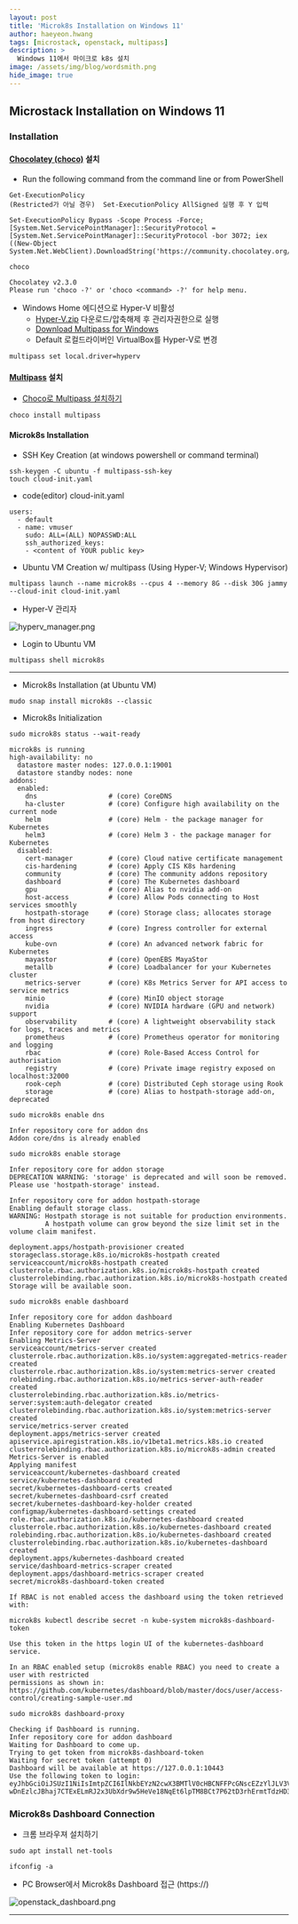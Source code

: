 ```yaml
---
layout: post
title: 'Microk8s Installation on Windows 11' 
author: haeyeon.hwang
tags: [microstack, openstack, multipass]
description: >
  Windows 11에서 마이크로 k8s 설치 
image: /assets/img/blog/wordsmith.png
hide_image: true
---
```


## Microstack Installation on Windows 11

### Installation

#### [Chocolatey (choco)](https://chocolatey.org/) 설치

- Run the following command from the command line or from PowerShell

~~~command
Get-ExecutionPolicy
(Restricted가 아닐 경우)  Set-ExecutionPolicy AllSigned 실행 후 Y 입력
~~~

~~~command
Set-ExecutionPolicy Bypass -Scope Process -Force; [System.Net.ServicePointManager]::SecurityProtocol = [System.Net.ServicePointManager]::SecurityProtocol -bor 3072; iex ((New-Object System.Net.WebClient).DownloadString('https://community.chocolatey.org/install.ps1'))
~~~

~~~command
choco

Chocolatey v2.3.0
Please run 'choco -?' or 'choco <command> -?' for help menu.
~~~

- Windows Home 에디션으로 Hyper-V 비활성
  - [Hyper-V.zip](/assets/doc/Hyper-V.zip) 다운로드/압축해제 후 관리자권한으로 실행
  - [Download Multipass for Windows](https://multipass.run/download/windows)
  - Default 로컬드라이버인 VirtualBox를 Hyper-V로 변경

~~~console
multipass set local.driver=hyperv
~~~

#### [Multipass](https://multipass.run/) 설치

- [Choco로 Multipass 설치하기](https://community.chocolatey.org/packages/multipass)

~~~command
choco install multipass
~~~

#### Microk8s Installation

- SSH Key Creation (at windows powershell or command terminal)
  
~~~console
ssh-keygen -C ubuntu -f multipass-ssh-key
touch cloud-init.yaml
~~~

- code(editor) cloud-init.yaml

~~~console
users:
  - default
  - name: vmuser
    sudo: ALL=(ALL) NOPASSWD:ALL
    ssh_authorized_keys:
    - <content of YOUR public key> 
~~~

- Ubuntu VM Creation w/ multipass (Using Hyper-V; Windows Hypervisor)
  
~~~console
multipass launch --name microk8s --cpus 4 --memory 8G --disk 30G jammy --cloud-init cloud-init.yaml

~~~

- Hyper-V 관리자
  
![hyperv_manager.png](/assets/img/blog/hyperv_manager.png)

- Login to Ubuntu VM

~~~console
multipass shell microk8s
~~~

---

- Microk8s Installation (at Ubuntu VM)
  
~~~console
mudo snap install microk8s --classic
~~~

- Microk8s Initialization
  
~~~console
sudo microk8s status --wait-ready

microk8s is running
high-availability: no
  datastore master nodes: 127.0.0.1:19001
  datastore standby nodes: none
addons:
  enabled:
    dns                  # (core) CoreDNS
    ha-cluster           # (core) Configure high availability on the current node
    helm                 # (core) Helm - the package manager for Kubernetes
    helm3                # (core) Helm 3 - the package manager for Kubernetes
  disabled:
    cert-manager         # (core) Cloud native certificate management
    cis-hardening        # (core) Apply CIS K8s hardening
    community            # (core) The community addons repository
    dashboard            # (core) The Kubernetes dashboard
    gpu                  # (core) Alias to nvidia add-on
    host-access          # (core) Allow Pods connecting to Host services smoothly
    hostpath-storage     # (core) Storage class; allocates storage from host directory
    ingress              # (core) Ingress controller for external access
    kube-ovn             # (core) An advanced network fabric for Kubernetes
    mayastor             # (core) OpenEBS MayaStor
    metallb              # (core) Loadbalancer for your Kubernetes cluster
    metrics-server       # (core) K8s Metrics Server for API access to service metrics
    minio                # (core) MinIO object storage
    nvidia               # (core) NVIDIA hardware (GPU and network) support
    observability        # (core) A lightweight observability stack for logs, traces and metrics
    prometheus           # (core) Prometheus operator for monitoring and logging
    rbac                 # (core) Role-Based Access Control for authorisation
    registry             # (core) Private image registry exposed on localhost:32000
    rook-ceph            # (core) Distributed Ceph storage using Rook
    storage              # (core) Alias to hostpath-storage add-on, deprecated
~~~

~~~console
sudo microk8s enable dns

Infer repository core for addon dns
Addon core/dns is already enabled
~~~

~~~console
sudo microk8s enable storage

Infer repository core for addon storage
DEPRECATION WARNING: 'storage' is deprecated and will soon be removed. Please use 'hostpath-storage' instead.

Infer repository core for addon hostpath-storage
Enabling default storage class.
WARNING: Hostpath storage is not suitable for production environments.
         A hostpath volume can grow beyond the size limit set in the volume claim manifest.

deployment.apps/hostpath-provisioner created
storageclass.storage.k8s.io/microk8s-hostpath created
serviceaccount/microk8s-hostpath created
clusterrole.rbac.authorization.k8s.io/microk8s-hostpath created
clusterrolebinding.rbac.authorization.k8s.io/microk8s-hostpath created
Storage will be available soon.
~~~

~~~console
sudo microk8s enable dashboard

Infer repository core for addon dashboard
Enabling Kubernetes Dashboard
Infer repository core for addon metrics-server
Enabling Metrics-Server
serviceaccount/metrics-server created
clusterrole.rbac.authorization.k8s.io/system:aggregated-metrics-reader created
clusterrole.rbac.authorization.k8s.io/system:metrics-server created
rolebinding.rbac.authorization.k8s.io/metrics-server-auth-reader created
clusterrolebinding.rbac.authorization.k8s.io/metrics-server:system:auth-delegator created
clusterrolebinding.rbac.authorization.k8s.io/system:metrics-server created
service/metrics-server created
deployment.apps/metrics-server created
apiservice.apiregistration.k8s.io/v1beta1.metrics.k8s.io created
clusterrolebinding.rbac.authorization.k8s.io/microk8s-admin created
Metrics-Server is enabled
Applying manifest
serviceaccount/kubernetes-dashboard created
service/kubernetes-dashboard created
secret/kubernetes-dashboard-certs created
secret/kubernetes-dashboard-csrf created
secret/kubernetes-dashboard-key-holder created
configmap/kubernetes-dashboard-settings created
role.rbac.authorization.k8s.io/kubernetes-dashboard created
clusterrole.rbac.authorization.k8s.io/kubernetes-dashboard created
rolebinding.rbac.authorization.k8s.io/kubernetes-dashboard created
clusterrolebinding.rbac.authorization.k8s.io/kubernetes-dashboard created
deployment.apps/kubernetes-dashboard created
service/dashboard-metrics-scraper created
deployment.apps/dashboard-metrics-scraper created
secret/microk8s-dashboard-token created

If RBAC is not enabled access the dashboard using the token retrieved with:

microk8s kubectl describe secret -n kube-system microk8s-dashboard-token

Use this token in the https login UI of the kubernetes-dashboard service.

In an RBAC enabled setup (microk8s enable RBAC) you need to create a user with restricted
permissions as shown in:
https://github.com/kubernetes/dashboard/blob/master/docs/user/access-control/creating-sample-user.md
~~~

~~~console
sudo microk8s dashboard-proxy

Checking if Dashboard is running.
Infer repository core for addon dashboard
Waiting for Dashboard to come up.
Trying to get token from microk8s-dashboard-token
Waiting for secret token (attempt 0)
Dashboard will be available at https://127.0.0.1:10443
Use the following token to login:
eyJhbGciOiJSUzI1NiIsImtpZCI6IlNkbEYzN2cwX3BMTlV0cHBCNFFPcGNscEZzYlJLV3Vsem8zSmZHQS1ZUXcifQ.eyJpc3MiOiJrdWJlcm5ldGVzL3NlcnZpY2VhY2NvdW50Iiwia3ViZXJuZXRlcy5pby9zZXJ2aWNlYWNjb3VudC9uYW1lc3BhY2UiOiJrdWJlLXN5c3RlbSIsImt1YmVybmV0ZXMuaW8vc2VydmljZWFjY291bnQvc2VjcmV0Lm5hbWUiOiJtaWNyb2s4cy1kYXNoYm9hcmQtdG9rZW4iLCJrdWJlcm5ldGVzLmlvL3NlcnZpY2VhY2NvdW50L3NlcnZpY2UtYWNjb3VudC5uYW1lIjoiZGVmYXVsdCIsImt1YmVybmV0ZXMuaW8vc2VydmljZWFjY291bnQvc2VydmljZS1hY2NvdW50LnVpZCI6IjlkYTM0NzkwLTg4NmItNDE4Ni05Yzg4LTRlODNiNDY3MmQxYiIsInN1YiI6InN5c3RlbTpzZXJ2aWNlYWNjb3VudDprdWJlLXN5c3RlbTpkZWZhdWx0In0.bkdKoPB9847wC9sjfS1jMakDlr72FU6ZQ90jWUIE43UyvyGrq0QxPms4rZsk6GftJIwh_FqiROq1ZxnR11iz412tZX_uekXe35RHc_1vFLl2DB9Ml2K3a07a5D3F4806TOedcIdsTBmYen94yH6JJmz62Ua9xHZV4rrZXct6M1T8ZLMQizcsTPxT4FHRBDr0YvWD3rrHtPp5I_a0msid1pEgWQpS4jUc3Z7pik4x64F5u925ZbgdbaxbpxSsOY2XFtlY6wrHyhE-wDnEzlcJBhaj7CTExELmRJ2x3UbXdr9w5HeVe18NqEt6lpTM8BCt7P62tD3rhErmtTdzHD3JCQ
~~~

### Microk8s Dashboard Connection

- 크롬 브라우져 설치하기
  
~~~console
sudo apt install net-tools

ifconfig -a
~~~

- PC Browser에서 Microk8s Dashboard 접근 (https://)

![openstack_dashboard.png](/assets/img/blog/microk8s_dashboard.png)

---
